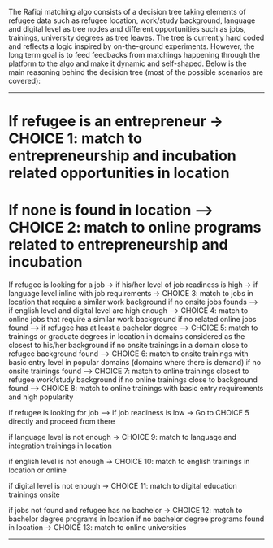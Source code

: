 
The Rafiqi matching algo consists of a decision tree taking elements of refugee data such as refugee location, work/study background,
language and digital level as tree nodes and different opportunities such as jobs, trainings, university degrees as tree leaves.
The tree is currently hard coded and reflects a logic inspired by on-the-ground experiments. However, the long term goal
is to feed feedbacks from matchings happening through the platform to the algo and make it dynamic and self-shaped.
Below is the main reasoning behind the decision tree (most of the possible scenarios are covered):

------------------------------------------------------------------------------------------------------------------------------
# If refugee is an entrepreneur ->  CHOICE 1: match to entrepreneurship and incubation related opportunities in location
# If none is found in location --> CHOICE 2: match to online programs related to entrepreneurship and incubation

If refugee is looking for a job -> 
if his/her level of job readiness is high -> 
if language level inline with job requirements ->
CHOICE 3: match to jobs in location that require a similar work background 
     if no onsite jobs founds -->
     if english level and digital level are high enough -->
     CHOICE 4: match to online jobs that require a similar work background
            if no related online jobs found -->
            if refugee has at least a bachelor degree --> 
            CHOICE 5: match to trainings or graduate degrees in location in domains considered as the closest to his/her background
                    if no onsite trainings in a domain close to refugee background found -->
                    CHOICE 6: match to onsite trainings with basic entry level in popular domains (domains where there is demand)
                          if no onsite trainings found -->
                          CHOICE 7: match to online trainings closest to refugee work/study background
                              if no online trainings close to background found -->
                              CHOICE 8: match to online trainings with basic entry requirements and high popularity
                              

if refugee is looking for job  -->
if job readiness is low ->
Go to CHOICE 5 directly and proceed from there

if language level is not enough -> 
CHOICE 9: match to language and integration trainings in location

if english level is not enough -> 
CHOICE 10: match to english trainings in location or online
       
       
if digital level is not enough ->
CHOICE 11: match to digital education trainings onsite

if jobs not found and refugee has no bachelor ->
CHOICE 12: match to bachelor degree programs in location 
   if no bachelor degree programs found in location ->
   CHOICE 13: match to online universities
   
   
   --------------------------------------------------------------------------------------------------------------------------
 
  
 
  
  
  
  
       
                              
                           
                              
                              
                              
                              
                              
                              
                              
                              
                              
                              
                
                              
                              
                                               

 

